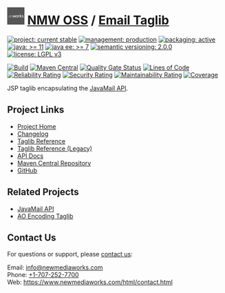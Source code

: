 # [<img src="nmw-logo.png" alt="NMW Logo" width="40" height="40">](https://github.com/newmediaworks) [NMW OSS](https://github.com/newmediaworks/nmw-oss) / [Email Taglib](https://github.com/newmediaworks/nmw-email-taglib)

[![project: current stable](https://oss.newmediaworks.com/ao-badges/project-current-stable.svg)](https://aoindustries.com/life-cycle#project-current-stable)
[![management: production](https://oss.newmediaworks.com/ao-badges/management-production.svg)](https://aoindustries.com/life-cycle#management-production)
[![packaging: active](https://oss.newmediaworks.com/ao-badges/packaging-active.svg)](https://aoindustries.com/life-cycle#packaging-active)  
[![java: &gt;= 11](https://oss.newmediaworks.com/ao-badges/java-11.svg)](https://docs.oracle.com/en/java/javase/11/)
[![java ee: &gt;= 7](https://oss.newmediaworks.com/ao-badges/javaee-7.svg)](https://docs.oracle.com/javaee/7/)
[![semantic versioning: 2.0.0](https://oss.newmediaworks.com/ao-badges/semver-2.0.0.svg)](http://semver.org/spec/v2.0.0.html)
[![license: LGPL v3](https://oss.newmediaworks.com/ao-badges/license-lgpl-3.0.svg)](https://www.gnu.org/licenses/lgpl-3.0)

[![Build](https://github.com/newmediaworks/nmw-email-taglib/workflows/Build/badge.svg?branch=master)](https://github.com/newmediaworks/nmw-email-taglib/actions?query=workflow%3ABuild)
[![Maven Central](https://maven-badges.herokuapp.com/maven-central/com.newmediaworks/nmw-email-taglib/badge.svg)](https://maven-badges.herokuapp.com/maven-central/com.newmediaworks/nmw-email-taglib)
[![Quality Gate Status](https://sonarcloud.io/api/project_badges/measure?branch=master&project=com.newmediaworks%3Anmw-email-taglib&metric=alert_status)](https://sonarcloud.io/dashboard?branch=master&id=com.newmediaworks%3Anmw-email-taglib)
[![Lines of Code](https://sonarcloud.io/api/project_badges/measure?branch=master&project=com.newmediaworks%3Anmw-email-taglib&metric=ncloc)](https://sonarcloud.io/component_measures?branch=master&id=com.newmediaworks%3Anmw-email-taglib&metric=ncloc)  
[![Reliability Rating](https://sonarcloud.io/api/project_badges/measure?branch=master&project=com.newmediaworks%3Anmw-email-taglib&metric=reliability_rating)](https://sonarcloud.io/component_measures?branch=master&id=com.newmediaworks%3Anmw-email-taglib&metric=Reliability)
[![Security Rating](https://sonarcloud.io/api/project_badges/measure?branch=master&project=com.newmediaworks%3Anmw-email-taglib&metric=security_rating)](https://sonarcloud.io/component_measures?branch=master&id=com.newmediaworks%3Anmw-email-taglib&metric=Security)
[![Maintainability Rating](https://sonarcloud.io/api/project_badges/measure?branch=master&project=com.newmediaworks%3Anmw-email-taglib&metric=sqale_rating)](https://sonarcloud.io/component_measures?branch=master&id=com.newmediaworks%3Anmw-email-taglib&metric=Maintainability)
[![Coverage](https://sonarcloud.io/api/project_badges/measure?branch=master&project=com.newmediaworks%3Anmw-email-taglib&metric=coverage)](https://sonarcloud.io/component_measures?branch=master&id=com.newmediaworks%3Anmw-email-taglib&metric=Coverage)

JSP taglib encapsulating the [JavaMail API](https://javaee.github.io/javamail/).

## Project Links
* [Project Home](https://oss.newmediaworks.com/email-taglib/)
* [Changelog](https://oss.newmediaworks.com/email-taglib/changelog)
* [Taglib Reference](https://oss.newmediaworks.com/email-taglib/nmw-email.tld/)
* [Taglib Reference (Legacy)](https://oss.newmediaworks.com/email-taglib/nmw-email-legacy.tld/)
* [API Docs](https://oss.newmediaworks.com/email-taglib/apidocs/)
* [Maven Central Repository](https://central.sonatype.com/artifact/com.newmediaworks/nmw-email-taglib)
* [GitHub](https://github.com/newmediaworks/nmw-email-taglib)

## Related Projects
* [JavaMail API](https://javaee.github.io/javamail/)
* [AO Encoding Taglib](https://github.com/ao-apps/ao-encoding-taglib)

## Contact Us
For questions or support, please [contact us](https://www.newmediaworks.com/html/contact.html):

Email: [info@newmediaworks.com](mailto:info@newmediaworks.com)  
Phone: [+1-707-252-7700](tel:+1-707-252-7700)  
Web: https://www.newmediaworks.com/html/contact.html
